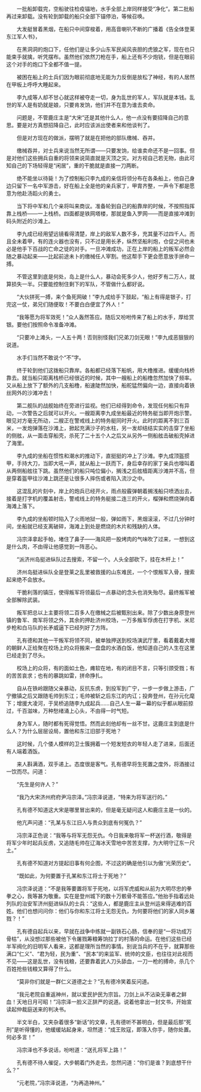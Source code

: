 　　一批船卸载完，空船驶往检疫锚地，水手全部上岸同样接受“净化”。第二批船再过来卸载。没有轮到卸载的船只全部下锚停泊，等候召唤。

　　大发艇冒着黑烟，在船只中间穿梭着，用高音喇叭不断的广播着《告全体登莱东江军人书》，

　　在黑洞洞的炮口下，任他们是让多少山东军民闻风丧胆的虎狼之军，现在也只能束手就擒，听凭摆布。虽然他们依然刀枪在手，船上还有不少炮铳，但是在眼前这个对手的炮口下全都不值一提。

　　被困在船上的士兵们因为眼前彻底地无能为力反倒是放松了神经，有的人居然在甲板上呼呼大睡起来。

　　李九成等人却不甘心就这样被夺走一切，身为乱世的军人，军队就是本钱。乱世的军人是有奶就是娘，只要肯发饷，他们并不在意为谁去卖命。

　　问题是，不管鹿庄主是“大宋”还是其他什么人，他一点没有要招降自己的意思。要是对方真想招降自己，此时应该派出使者来和他谈判了。

　　但是对方现在的做派，摆明了就是在把他的部队缴械、吞并。

　　缴械吞并，对士兵来说当然无所谓——只要发饷，给谁卖命还不是一回事。但是对他们这些拥兵自重的将领来说简直就是灭顶之灾。对方视自己若无物，由此可知自己的下场轻得是“闲居”，重的干脆就是直接一刀两断。

　　绝不能坐以待毙！为了控制船只李九成的亲信将领分布在各条船上，他自己身边只留下一名中军游击，好在船上全是他的亲兵家丁，甲胄齐整，一声令下都是愿意为他赴汤蹈火的勇士。

　　当下将中军和几个亲将叫来商议。准备轮到自己的船靠岸的时候，不按照指挥靠上栈桥——一上栈桥。四面都是铁网塔楼，那就是鱼入罗网——而是直接冲滩到码头附近的沙滩上。

　　李九成已经用望远镜看得清楚，岸上的敌军人数不多，充其量不过四千人。而且全未着甲，有的连火器也没有，只不过是用长矛，纵然坚船利炮，仓促之间也未必是他手下百战的亡命之徒的对手。一旦冲滩成功，正在上岸的船上的叛军必然会随之暴动起来——比起前途未卜的缴械任人宰割。他这帮手下更会愿意放手拼命一搏。

　　不管这里到底是何处，岛上是什么人，暴动会死多少人，他好歹有二万人，就算损失一半。只要能控制住剩下的军队，不管做什么都好说。

　　“大伙拼死一搏，来个鱼死网破！”李九成给手下鼓起，“船上有得是银子，打完这一仗，弟兄们随便取！不要白白便宜了外人！”

　　“我等愿为将军效死！”众人轰然答应。随后又吩咐传来了船上的水手，厚给赏银。要他们按照命令准备冲滩。

　　“只要冲上滩头，一人五十两！否则别怪我们兄弟刀剑无眼！”李九成恶狠狠的说道。

　　水手们当然不敢说个“不”字。

　　终于轮到他们这拨船只靠岸。各船都已经落下船帆，用大橹推进。缓缓向栈桥靠去。就当船只距离栈桥已经很近的时候，其中一艘船上的船橹忽然加快了频率。又从船上放下了额外的几支船橹，船速陡然加快，船舵猛然偏向一边，直接向着铁丝网外的沙滩冲去！

　　第二舰队的战舰始终在旁进行监视。他们已经得到命令，发现任何船只有异动，一次警告之后就可以开火。一艘距离李九成坐船最近的特务艇当即开炮示警。眼见对方毫无所动，二艘正在警戒线上的特务艇同时开火。此时的距离不到三百米，一发炮弹落在沙滩上，掀起充满沙子的水柱，另一发却结结实实的击穿了坐船的侧舷，从一面击穿船壳，杀死了二十五个人之后又从另外一侧船舷击破船壳掉进了海里。

　　李九成的坐船在惯性和潮水的推动下，直挺挺的冲上了沙滩。李九成顶盔掼甲，手持大刀，当即大吼一声，就从船上一跃而下，身后幸存的家丁亲兵也嚎叫着从两侧船舷往下跳。虽然他们的船只吨位偏小，搁浅之后舷樯距离沙滩并不高，但是穿着盔甲往沙滩上跳还是让很多人摔伤或者陷入流沙之中。

　　这混乱的片刻中，岸上的炮兵已经开火，雨点般霰弹朝着搁浅船只喷洒出去，接着是打字机的覆盖射击，警戒线上的特务艇接二连三的开火，榴弹和燃烧弹向着海滩上落下。

　　李九成的坐船顿时陷入了火雨地狱一般，弹如雨下，黑烟滚滚，不过几分钟时间，坐船就已经支离破碎，海滩上到处是燃烧的木片和残缺的人体。

　　冯宗泽拿起手帕，堵住了鼻子——海风把一股烤肉的气味吹了过来，一想到这是什么肉，不由得让他感觉到一阵恶心。

　　“派济州岛挺进纵队过去搜索，不留一个。人头全部砍下，挂在木杆上！”

　　济州岛挺进纵队全是登莱之乱里被救援的山东难民，一个个恨叛军入骨，搜索起来绝不会放水。

　　干脆利落的镇压，使得叛军将领最后一点暴动的念头也消失殆尽。最终叛军被全部解除武装。

　　叛军把总以上主要将领二百多人在缴械之后被甄别出来。除了少数出身原登州镇的鲁军、南军将领之外，其余的押赴济州校场，一万多叛军俘虏在打字机、米尼步枪和白马队的长矛威逼下已经列好了方阵。

　　孔有德和其他一干叛军将领不同，被单独押送到校场演武厅里，看着戴着大帽的朝鲜人正给聚在校场上的众将搬来一盘盘的水酒白饭，他知道自己的人生在这里已经走到了尽头。

　　校场上的众将，有的面如土色，瘫软在地，有的闭目不言，只等引颈受戮；有的苦苦哀求；也有的暴跳如雷，拼命挣扎。

　　自从在铁岭跟随父亲暴动，反抗东虏，到投军到广宁，一步一步做上游击，广宁撤镇之后又跟随毛帅到东江；毛帅被斩之后东江的内讧；投奔登州，在孙元化麾下；增援大凌河，于吴桥追随李九成起兵……自己人生一幕一幕的似乎都从眼前掠过，千百滋味，万种愁绪涌上心头，不由得一时气短。

　　身为军人，随时都有死得觉悟。然而此刻他却有一丝不甘。这鹿庄主到底是什么人？为什么层层设局，置他和东江旧部于死地？

　　这时候，几个倭人模样的卫士簇拥着一个短发短衣的年轻人走了进来，后面还有人端着酒饭。

　　来人斟满酒，双手递上。态度很是客气。孔有德早将生死置之度外，将酒接过一饮而尽。问道：

　　“先生是何许人？”

　　“我乃大宋济州府府尹冯宗泽。”冯宗泽说道，“特来为将军送行的。”

　　孔有德不知道这大宋是哪里冒出来的，但是毫无疑问这人和鹿庄主是一伙的。

　　他亢声问道：“孔某与东江旧人与贵众到底有何冤仇？”

　　冯宗泽正色说：“我等与将军无怨无仇。今日我来敬将军一杯送行酒，敬得是将军少年时起兵反虏，又追随毛帅在辽海冰天雪地中苦苦支撑，为大明守辽东一尺土。”

　　孔有德不知道对方提起旧事有何企图，不过这的确是他引以为傲“光荣历史”。

　　“既如此，为何要置于孔某和东江将士于死地？”

　　冯宗泽说道：“不是我等要置将军于死地，以将军虎威和从前为大明尽忠的拳拳之心，我等甚为敬重。实在是登州城下的数十万骸骨不能答应。”他抬手指着远处列队的治安军济州挺进纵队的士兵：“这些人，都是鹿庄主从登州运来得逃难的百姓。他们也想问问你：他们与你和东江将士无怨无仇，为何要将他们的家人同乡屠戮？！”

　　孔有德自起兵以来，早就在战争中练就一副铁石心肠，信奉的是“一将功成万骨枯”，从没想过那些被他下令屠戮筹粮筹饷拉丁的村落的命运。在他们这些已经半军阀化的旧明军人看来，这都是理所当然的事情。别说当兵的不在乎，就算那些满口“仁义”、“君为轻，民为重”、“民本”的来监军、统帅的文臣，也往往对此视而不见——这是乱世，没有钱粮，还要靠着武人刀头舔血，一刀一枪的搏命，杀几个百姓抢些钱粮又算得了什么。

　　“莫非你们就是一群仁义道德之士？”孔有德冷笑着反问道。

　　“我元老院自重返神州，就以爱民护民为宗旨。刀剑上从不沾染无辜者之鲜血！天地日月可昭！”冯宗泽一脸义正辞严的说道。说着他拿出一封文书，开始宣读起仲裁庭送来的判决书。

　　半文半白，又夹杂着很多“新话”的文章，孔有德听不甚明白，但是最后那“死刑”是听得懂的，他缓缓站起身来，坦然道：“成王败寇，即落入你手，随你处置。何必多言！”

　　冯宗泽也不多说话，吩咐道：“送孔将军上路！”

　　孔有德不待人催促，大步朝着门外走去，忽然问道：“你们是谁？到底想干什么？”

　　“元老院，”冯宗泽说道，“为再造神州。”
